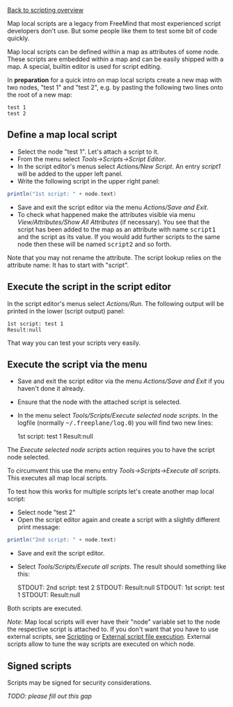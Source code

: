 <!-- toc -->

[Back to scripting overview](../scripting/Scripting.md) 

Map local scripts are a legacy from FreeMind that most experienced script developers don't use. But some people like them to test some bit of code quickly.

Map local scripts can be defined within a map as attributes of some node. These scripts are embedded within a map and can be easily shipped with a map. A special, builtin editor is used for script editing. 

In **preparation** for a quick intro on map local scripts create a new map with two nodes, "test 1" and "test 2", e.g. by pasting the following two lines onto the root of a new map: 

    test 1
    test 2

## Define a map local script

* Select the node "test 1". Let's attach a script to it. 
* From the menu select *Tools->Scripts->Script Editor*. 
* In the script editor's menus select *Actions/New Script*. An entry *script1* will be added to the upper left panel. 
* Write the following script in the upper right panel:
```groovy
println("1st script: " + node.text)
``` 

* Save and exit the script editor via the menu *Actions/Save and Exit*. 
* To check what happened make the attributes visible via menu *View/Attributes/Show All Attributes* (if necessary). You see that the script has been added to the map as an attribute with name <tt>script1</tt> and the script as its value. If you would add further scripts to the same node then these will be named <tt>script2</tt> and so forth.

Note that you may not rename the attribute. The script lookup relies on the attribute name: It has to start with "script". 

## Execute the script in the script editor

In the script editor's menus select *Actions/Run*. The following output will be printed in the lower (script output) panel: 

    1st script: test 1
    Result:null

That way you can test your scripts very easily. 

## Execute the script via the menu

* Save and exit the script editor via the menu *Actions/Save and Exit* if you haven't done it already. 
* Ensure that the node with the attached script is selected. 
* In the menu select *Tools/Scripts/Execute selected node scripts*. In the logfile (normally <tt>~/.freeplane/log.0</tt>) you will find two new lines:

    1st script: test 1
    Result:null

The *Execute selected node scripts* action requires you to have the script node selected. 

To circumvent this use the menu entry *Tools->Scripts->Execute all scripts*. This executes all map local scripts. 

To test how this works for multiple scripts let's create another map local script: 

* Select node "test 2" 
* Open the script editor again and create a script with a slightly different print message:

```groovy
println("2nd script: " + node.text)
``` 

* Save and exit the script editor. 
* Select *Tools/Scripts/Execute all scripts*. The result should something like this:

    STDOUT: 2nd script: test 2
    STDOUT: Result:null
    STDOUT: 1st script: test 1
    STDOUT: Result:null

Both scripts are executed. 

*Note:* Map local scripts will ever have their "node" variable set to the node the respective script is attached to. If you don't want that you have to use external scripts, see [Scripting](../scripting/Scripting.md) or [External script file execution](External_script_file_execution.md). External scripts allow to tune the way scripts are executed on which node.

## Signed scripts

Scripts may be signed for security considerations. 

*TODO: please fill out this gap* 

<!-- ({Category:Script}) -->

